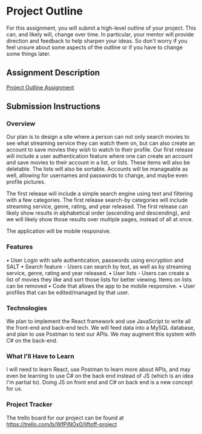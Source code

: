 # Project Outline
For this assignment, you will submit a high-level outline of your project. This can, and likely will, change over time. In particular, your mentor will provide direction and feedback to help sharpen your ideas. So don't worry if you feel unsure about some aspects of the outline or if you have to change some things later.

## Assignment Description
[Project Outline Assignment](https://education.launchcode.org/liftoff/modules/assignments/project-outline)

## Submission Instructions

### Overview
Our plan is to design a site where a person can not only search movies to see what streaming service they can watch them on, but can also create an account to save movies they wish to watch to their profile. Our first release will include a user authentication feature where one can create an account and save movies to their account in a list, or lists. These items will also be deletable. The lists will also be sortable. Accounts will be manageable as well, allowing for usernames and passwords to change, and maybe even profile pictures.

The first release will include a simple search engine using text and filtering with a few categories. The first release search-by categories will include streaming service, genre, rating, and year released. The first release can likely show results in alphabetical order (ascending and descending), and we will likely show those results over multiple pages, instead of all at once.

The application will be mobile responsive.

### Features
• User Login with safe authentication, passwords using encryption and SALT
• Search feature - Users can search by text, as well as by streaming service, genre, rating and year released.
• User lists - Users can create a list of movies they like and sort those lists for better viewing. Items on lists can be removed
• Code that allows the app to be mobile responsive.
• User profiles that can be edited/managed by that user.

### Technologies
We plan to implement the React framework and use JavaScript to write all the front-end and back-end tech. We will feed data into a MySQL database, and plan to use Postman to test our APIs. We may augment this system with C# on the back-end.

### What I'll Have to Learn
I will need to learn React, use Postman to learn more about APIs, and may even be learning to use C# on the back end instead of JS (which is an idea I'm partial to). Doing JS on front end and C# on back end is a new concept for us.

### Project Tracker
The trello board for our project can be found at https://trello.com/b/WfPiNOx0/liftoff-project
